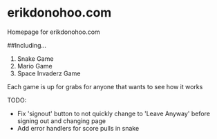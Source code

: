 erikdonohoo.com
===============

Homepage for erikdonohoo.com

##Including...
1. Snake Game
2. Mario Game
3. Space Invaderz Game

Each game is up for grabs for anyone that wants to see how it works

TODO:
+ Fix 'signout' button to not quickly change to 'Leave Anyway' before signing out and changing page
+ Add error handlers for score pulls in snake
